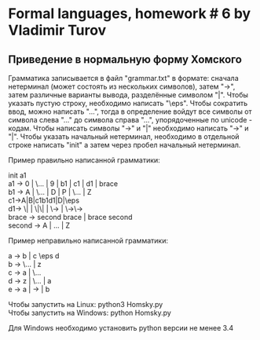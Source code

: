 # Formal languages, homework # 6 by Vladimir Turov

## Приведение в нормальную форму Хомского

Грамматика записывается в файл "grammar.txt" в формате: сначала нетерминал (может состоять из нескольких символов), затем "->", затем различные варианты вывода, разделённые символом "|". Чтобы указать пустую строку, необходимо напиcать "\eps". Чтобы сократить ввод, можно написать "\...", тогда в определение войдут все символы от символа слева "\..." до символа справа "\...", упорядоченные по unicode - кодам. Чтобы написать символы "->" и "|" необходимо написать "\->" и "\|". Чтобы указать начальный нетерминал, необходимо в отдельной строке написать "init" а затем через пробел начальный нетерминал.

Пример правильно написанной грамматики:

init a1 \
a1 -> 0 | \\... | 9 | b1 | c1 | d1 | brace \
b1 -> A | \\... | D | P | \\... | Z \
c1->A|B|c1b1d1|D|\\eps \
d1-> \\| | \\|\\| | \\-> | \\->\\-> \
brace -> second brace | brace second \
second -> A | \... | Z

Пример неправильно написанной грамматики:

a -> b | c \\eps d \
b -> \\... | z \
c -> a | \\... \
d -> z | \\... | a \
e -> a | -> | b

Чтобы запустить на Linux: python3 Homsky.py \
Чтобы запустить на Windows: python Homsky.py

Для Windows необходимо установить python версии не менее 3.4

